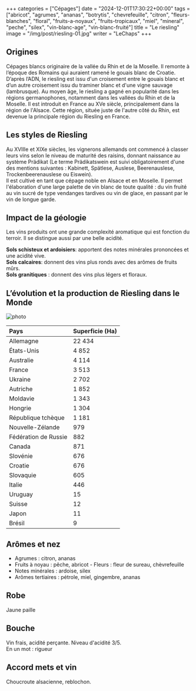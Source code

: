 +++
categories = ["Cépages"]
date = "2024-12-01T17:30:22+00:00"
tags = ["abricot", "agrumes", "ananas", "botrytis", "chevrefeuille", "citron", "fleurs-blanches", "floral", "fruits-a-noyaux", "fruits-tropicaux", "miel", "mineral", "peche", "silex", "vin-blanc-age", "vin-blanc-fruité"] 
title = "Le riesling"
image = "/img/post/riesling-01.jpg"
writer = "LeChaps"
+++

## Origines

Cépages blancs originaire de la vallée du Rhin et de la Moselle. Il remonte à l’époque des Romains qui auraient ramené le gouais blanc de Croatie. D’après l’ADN, le riesling est issu d'un croisement entre le gouais blanc et d’un autre croisement issu du traminer blanc et d'une vigne sauvage (lambrusque). Au moyen âge, le riesling a gagné en popularité dans les régions germanophones, notamment dans les vallées du Rhin et de la Moselle. Il est introduit en France au XVe siècle, principalement dans la région de l'Alsace. Cette région, située juste de l'autre côté du Rhin, est devenue la principale région du Riesling en France.

## Les styles de Riesling

Au XVIIIe et XIXe siècles, les vignerons allemands ont commencé à classer leurs vins selon le niveau de maturité des raisins, donnant naissance au système Prädikat (Le terme Prädikatswein est suivi obligatoirement d'une des mentions suivantes : Kabinett, Spätlese, Auslese, Beerenauslese, Trockenbeerenauslese ou Eiswein).  
Il est cultivé en tant que cépage noble en Alsace et en Moselle. Il permet l'élaboration d'une large palette de vin blanc de toute qualité : du vin fruité au vin sucré de type vendanges tardives ou vin de glace, en passant par le vin de longue garde.  

## Impact de la géologie

Les vins produits ont une grande complexité aromatique qui est fonction du terroir. Il se distingue aussi par une belle acidité.

**Sols schisteux et ardoisiers**: apportent des notes minérales prononcées et une acidité vive.  
**Sols calcaires**: donnent des vins plus ronds avec des arômes de fruits mûrs.  
**Sols granitiques** : donnent des vins plus légers et floraux.

## L’évolution et la production de Riesling dans le Monde

![photo][1]

| Pays                 | Superficie (Ha) |
|:---------------------|:----------------|
| Allemagne            | 22 434          |
| États-Unis           | 4 852           |
| Australie            | 4 114           |
| France               | 3 513           |
| Ukraine              | 2 702           |
| Autriche             | 1 852           |
| Moldavie             | 1 343           |
| Hongrie              | 1 304           |
| République tchèque   | 1 181           |
| Nouvelle-Zélande     | 979             |
| Fédération de Russie | 882             |
| Canada               | 871             |
| Slovénie             | 676             |
| Croatie              | 676             |
| Slovaquie            | 605             |
| Italie               | 446             |
| Uruguay              | 15              |
| Suisse               | 12              |
| Japon                | 11              |
| Brésil               | 9               |

## Arômes et nez

* Agrumes : citron, ananas
* Fruits à noyau : pêche, abricot - Fleurs : fleur de sureau, chèvrefeuille
* Notes minérales : ardoise, silex
* Arômes tertiaires : pétrole, miel, gingembre, ananas

## Robe

Jaune paille

## Bouche

Vin frais, acidité perçante. Niveau d'acidité 3/5.  
En un mot : rigueur

## Accord mets et vin

Choucroute alsacienne, reblochon.



[1]: /img/post/riesling-02.png

